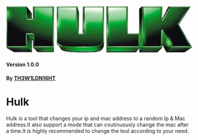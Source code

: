 <p align="center">
	<img src="hulk.png" width="600px">
</p>


#### Version 1.0.0
#### By [TH3W1LDN16HT]("https://github.com/W1LDN16H7")

# Hulk
Hulk is a tool that changes your ip and mac address to  a random Ip &amp; Mac address.It also support a mode that can coutinuously change the mac after a time.It is highly recommended to change the tool according to your need.
